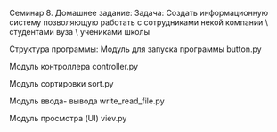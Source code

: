 Семинар 8. Домашнее задание:
Задача: Создать информационную систему позволяющую работать с сотрудниками некой компании \ студентами вуза \ учениками школы

Структура программы:
Модуль для запуска программы
button.py

Модуль контроллера
controller.py

Модуль сортировки
sort.py

Модуль ввода- вывода
write_read_file.py

Модуль просмотра (UI)
viev.py
